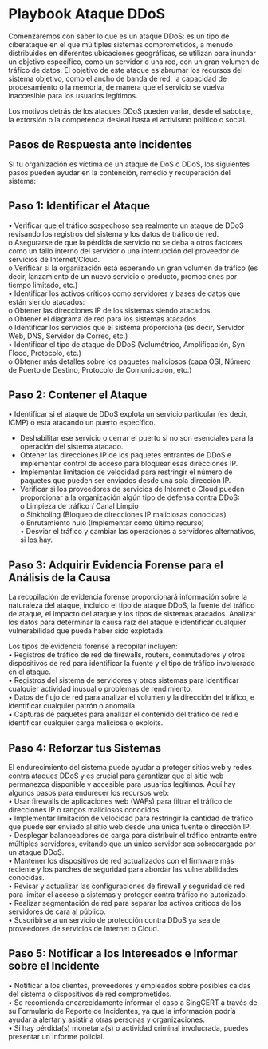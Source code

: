 # Playbook Ataque DDoS
Comenzaremos con saber lo que es un ataque DDoS: es un tipo de ciberataque en el que múltiples sistemas comprometidos, a menudo distribuidos en diferentes ubicaciones geográficas,
se utilizan para inundar un objetivo específico, como un servidor o una red, con un gran volumen de tráfico de datos. El objetivo de este ataque es abrumar los recursos del sistema objetivo,
como el ancho de banda de red, la capacidad de procesamiento o la memoria, de manera que el servicio se vuelva inaccesible para los usuarios legítimos.  

Los motivos detrás de los ataques DDoS pueden variar, desde el sabotaje, la extorsión o la competencia desleal hasta el activismo político o social.  

## Pasos de Respuesta ante Incidentes

Si tu organización es víctima de un ataque de DoS o DDoS, los siguientes pasos pueden ayudar en la contención, remedio y recuperación del sistema:

## Paso 1: Identificar el Ataque
• Verificar que el tráfico sospechoso sea realmente un ataque de DDoS revisando los registros del sistema y los datos de tráfico de red.  
o Asegurarse de que la pérdida de servicio no se deba a otros factores como un fallo interno del servidor o una interrupción del proveedor de servicios de Internet/Cloud.  
o Verificar si la organización está esperando un gran volumen de tráfico (es decir, lanzamiento de un nuevo servicio o producto, promociones por tiempo limitado, etc.)  
• Identificar los activos críticos como servidores y bases de datos que están siendo atacados:  
o Obtener las direcciones IP de los sistemas siendo atacados.  
o Obtener el diagrama de red para los sistemas atacados.  
o Identificar los servicios que el sistema proporciona (es decir, Servidor Web, DNS, Servidor de Correo, etc.)  
• Identificar el tipo de ataque de DDoS (Volumétrico, Amplificación, Syn Flood, Protocolo, etc.)  
o Obtener más detalles sobre los paquetes maliciosos (capa OSI, Número de Puerto de Destino, Protocolo de Comunicación, etc.)  

## Paso 2: Contener el Ataque
• Identificar si el ataque de DDoS explota un servicio particular (es decir, ICMP) o está atacando un puerto específico.  
* Deshabilitar ese servicio o cerrar el puerto si no son esenciales para la operación del sistema atacado.
* Obtener las direcciones IP de los paquetes entrantes de DDoS e implementar control de acceso para bloquear esas direcciones IP.  
* Implementar limitación de velocidad para restringir el número de paquetes que pueden ser enviados desde una sola dirección IP.  
* Verificar si los proveedores de servicios de Internet o Cloud pueden proporcionar a la organización algún tipo de defensa contra DDoS:  
o Limpieza de tráfico / Canal Limpio  
o Sinkholing (Bloqueo de direcciones IP maliciosas conocidas)  
o Enrutamiento nulo (Implementar como último recurso)  
• Desviar el tráfico y cambiar las operaciones a servidores alternativos, si los hay.  

## Paso 3: Adquirir Evidencia Forense para el Análisis de la Causa
La recopilación de evidencia forense proporcionará información sobre la naturaleza del ataque, incluido el tipo de ataque DDoS, 
la fuente del tráfico de ataque, el impacto del ataque y los tipos de sistemas atacados.
Analizar los datos para determinar la causa raíz del ataque e identificar cualquier vulnerabilidad que pueda haber sido explotada.  

Los tipos de evidencia forense a recopilar incluyen:  
• Registros de tráfico de red de firewalls, routers, conmutadores y otros dispositivos de red para identificar la fuente y el tipo de tráfico involucrado en el ataque.  
• Registros del sistema de servidores y otros sistemas para identificar cualquier actividad inusual o problemas de rendimiento.  
• Datos de flujo de red para analizar el volumen y la dirección del tráfico, e identificar cualquier patrón o anomalía.  
• Capturas de paquetes para analizar el contenido del tráfico de red e identificar cualquier carga maliciosa o exploits.  

## Paso 4: Reforzar tus Sistemas
El endurecimiento del sistema puede ayudar a proteger sitios web y redes contra ataques DDoS y es crucial para garantizar que el sitio web permanezca disponible y accesible para usuarios legítimos.
Aquí hay algunos pasos para endurecer los recursos web:  
• Usar firewalls de aplicaciones web (WAFs) para filtrar el tráfico de direcciones IP o rangos maliciosos conocidos.  
• Implementar limitación de velocidad para restringir la cantidad de tráfico que puede ser enviado al sitio web desde una única fuente o dirección IP.  
• Desplegar balanceadores de carga para distribuir el tráfico entrante entre múltiples servidores, evitando que un único servidor sea sobrecargado por un ataque DDoS.  
• Mantener los dispositivos de red actualizados con el firmware más reciente y los parches de seguridad para abordar las vulnerabilidades conocidas.  
• Revisar y actualizar las configuraciones de firewall y seguridad de red para limitar el acceso a sistemas y proteger contra tráfico no autorizado.  
• Realizar segmentación de red para separar los activos críticos de los servidores de cara al público.  
• Suscribirse a un servicio de protección contra DDoS ya sea de proveedores de servicios de Internet o Cloud.  

## Paso 5: Notificar a los Interesados e Informar sobre el Incidente
• Notificar a los clientes, proveedores y empleados sobre posibles caídas del sistema o dispositivos de red comprometidos.  
• Se recomienda encarecidamente informar el caso a SingCERT a través de su Formulario de Reporte de Incidentes, ya que la información podría ayudar a alertar y asistir a otras personas y organizaciones.  
• Si hay pérdida(s) monetaria(s) o actividad criminal involucrada, puedes presentar un informe policial.

